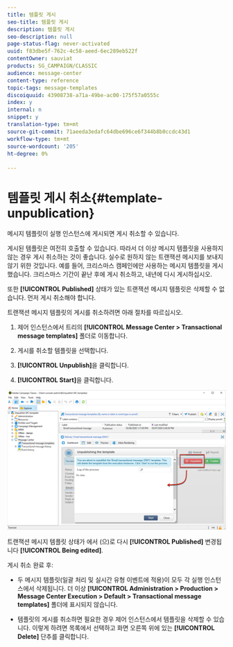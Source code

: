 ```yaml
---
title: 템플릿 게시
seo-title: 템플릿 게시
description: 템플릿 게시
seo-description: null
page-status-flag: never-activated
uuid: f83dbe5f-762c-4c58-aeed-6ec289eb522f
contentOwner: sauviat
products: SG_CAMPAIGN/CLASSIC
audience: message-center
content-type: reference
topic-tags: message-templates
discoiquuid: 43908738-a71a-49be-ac00-175f57a0555c
index: y
internal: n
snippet: y
translation-type: tm+mt
source-git-commit: 71aeeda3edafc64dbe696ce6f344b8b0ccdc43d1
workflow-type: tm+mt
source-wordcount: '205'
ht-degree: 0%

---
```



# 템플릿 게시 취소{#template-unpublication}

메시지 템플릿이 실행 인스턴스에 게시되면 게시 취소할 수 있습니다.

게시된 템플릿은 여전히 호출할 수 있습니다. 따라서 더 이상 메시지 템플릿을 사용하지 않는 경우 게시 취소하는 것이 좋습니다. 실수로 원하지 않는 트랜잭션 메시지를 보내지 않기 위한 것입니다. 예를 들어, 크리스마스 캠페인에만 사용하는 메시지 템플릿을 게시했습니다. 크리스마스 기간이 끝난 후에 게시 취소하고, 내년에 다시 게시하십시오.

또한 **[!UICONTROL Published]** 상태가 있는 트랜잭션 메시지 템플릿은 삭제할 수 없습니다. 먼저 게시 취소해야 합니다.

트랜잭션 메시지 템플릿의 게시를 취소하려면 아래 절차를 따르십시오.

1. 제어 인스턴스에서 트리의 **[!UICONTROL Message Center > Transactional message templates]** 폴더로 이동합니다.
1. 게시를 취소할 템플릿을 선택합니다.
1. **[!UICONTROL Unpublish]**&#x200B;을 클릭합니다.

   <!--1. Fill in the **[!UICONTROL Log of the process]** field.-->

1. **[!UICONTROL Start]**&#x200B;을 클릭합니다.

![](assets/message-center-unpublish.png)

트랜잭션 메시지 템플릿 상태가 에서 (으)로 다시 **[!UICONTROL Published]** 변경됩니다 **[!UICONTROL Being edited]**.

게시 취소 완료 후:

* 두 메시지 템플릿(일괄 처리 및 실시간 유형 이벤트에 적용)이 모두 각 실행 인스턴스에서 삭제됩니다. 더 이상 **[!UICONTROL Administration > Production > Message Center Execution > Default > Transactional message templates]** 폴더에 표시되지 않습니다.

* 템플릿의 게시를 취소하면 필요한 경우 제어 인스턴스에서 템플릿을 삭제할 수 있습니다. 이렇게 하려면 목록에서 선택하고 화면 오른쪽 위에 있는 **[!UICONTROL Delete]** 단추를 클릭합니다.